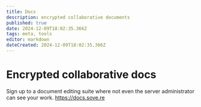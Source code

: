 ```yaml
---
title: Docs
description: encrypted collaborative documents
published: true
date: 2024-12-09T18:02:35.366Z
tags: meta, tools
editor: markdown
dateCreated: 2024-12-09T18:02:35.366Z
---
```


# Encrypted collaborative docs
Sign up to a document editing suite where not even the server administrator can see your work.
https://docs.sove.re